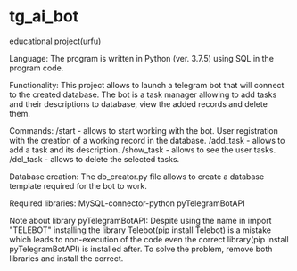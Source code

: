 # tg_ai_bot
educational project(urfu)

Language:
The program is written in Python (ver. 3.7.5) using SQL in the program code.

Functionality:
This project allows to launch a telegram bot that will connect to the created database.
The bot is a task manager allowing to add tasks and their descriptions to database, view the added records and delete them.

Commands:
/start - allows to start working with the bot. User registration with the creation of a working record in the database.
/add_task - allows to add a task and its description.
/show_task - allows to see the user tasks.
/del_task - allows to delete the selected tasks.

Database creation:
The db_creator.py file allows to create a database template required for the bot to work.

Required libraries:
MySQL-connector-python
pyTelegramBotAPI

Note about library pyTelegramBotAPI:
Despite using the name in import "TELEBOT" installing the library Telebot(pip install Telebot) 
is a mistake which leads to non-execution of the code even the correct library(pip install pyTelegramBotAPI) is installed after.
To solve the problem, remove both libraries and install the correct.